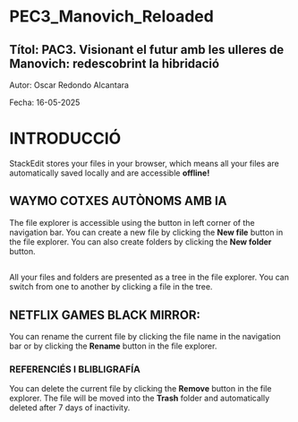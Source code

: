 # PEC3_Manovich_Reloaded


## Títol: PAC3. Visionant el futur amb les ulleres de Manovich: redescobrint la hibridació

Autor: Oscar Redondo Alcantara

Fecha: 16-05-2025


# INTRODUCCIÓ

StackEdit stores your files in your browser, which means all your files are automatically saved locally and are accessible **offline!**

## WAYMO COTXES AUTÒNOMS AMB IA

The file explorer is accessible using the button in left corner of the navigation bar. You can create a new file by clicking the **New file** button in the file explorer. You can also create folders by clicking the **New folder** button.

## 

All your files and folders are presented as a tree in the file explorer. You can switch from one to another by clicking a file in the tree.

## NETFLIX GAMES BLACK MIRROR: 

You can rename the current file by clicking the file name in the navigation bar or by clicking the **Rename** button in the file explorer.

### REFERENCIÉS I BLIBLIGRAFÍA

You can delete the current file by clicking the **Remove** button in the file explorer. The file will be moved into the **Trash** folder and automatically deleted after 7 days of inactivity.


